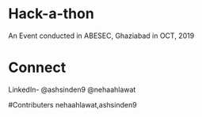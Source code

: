 # Hack-a-thon
An Event conducted in ABESEC, Ghaziabad in OCT, 2019


# Connect
LinkedIn- @ashsinden9
@nehaahlawat

#Contributers
nehaahlawat,ashsinden9

